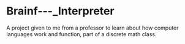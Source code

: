 # Brainf---_Interpreter
A project given to me from a professor to learn about how computer languages work and function, part of a discrete math class.
